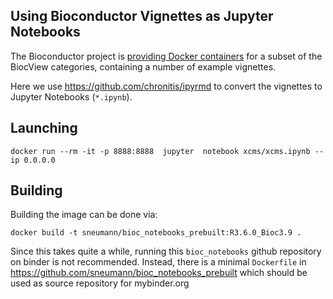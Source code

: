 ## Using Bioconductor Vignettes as Jupyter Notebooks

The Bioconductor project is [providing Docker containers](https://github.com/Bioconductor/bioc_docker) 
for a subset of the BiocView categories, containing a number of example
vignettes.

Here we use https://github.com/chronitis/ipyrmd to convert 
the vignettes to Jupyter Notebooks (`*.ipynb`). 

## Launching 

```
docker run --rm -it -p 8888:8888  jupyter  notebook xcms/xcms.ipynb --ip 0.0.0.0
```

## Building

Building the image can be done via:
```
docker build -t sneumann/bioc_notebooks_prebuilt:R3.6.0_Bioc3.9 .
```

Since this takes quite a while, running this `bioc_notebooks` github
repository on binder is not recommended. Instead, there is 
a minimal `Dockerfile` in https://github.com/sneumann/bioc_notebooks_prebuilt
which should be used as source repository for mybinder.org


